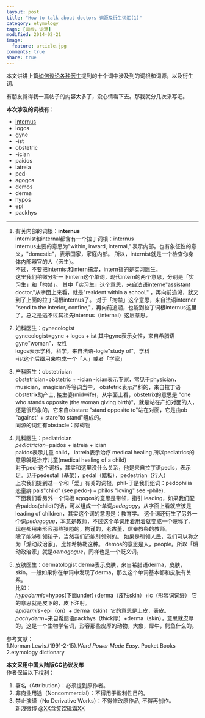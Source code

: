 ```yaml
---
layout: post
title: "How to talk about doctors 词源及衍生词汇(1)"
category: etymology
tags: [词根，词源]
modified: 2014-02-21
image:
  feature: article.jpg
comments: true
share: true
---
```


本文讲讲上篇[如何谈论各种医生](http://dg.youdao.com/index.php?app=group&ac=topic&id=417)提到的十个词中涉及到的词根和词源，以及衍生词.

有朋友觉得我一篇帖子的内容太多了，没心情看下去。那我就分几次来写吧。

**本次涉及的词根有：** 

- [internus](#jump)
- logos
- gyne
- -ist
- obstetric
- -ician
- paidos
- iatreia
- ped-
- agogos
- demos
- derma
- hypos
- epi
- packhys
-----

<span id="jump">

1. 有关内部的词根：**internus**    
internist和internal都含有一个拉丁词根：internus   
internus主要的意思为"within, inward, internal," 表示内部。也有象征性的意义，"domestic"，表示国家，家庭内部。 所以，internist就是一个检查你身体内部器官的人（医生）。  
不过，不要把internist和intern搞混，intern指的是实习医生。  
这里我们稍微分析一下intern这个单词，现代intern的两个意思，分别是「实习生」和「拘禁」。
其中「实习生」这个意思，来自法语interne"assistant doctor,"从字面上来看，就是"resident within a school," ，再向前追溯，就又到了上面的拉丁词根internus了。
对于「拘禁」这个意思，来自法语interner "send to the interior, confine,"，再向前追溯，也能到拉丁词根internus这里了。总之是逃不过其祖先internus（internal）这层意思。    
</span>

2. 妇科医生：gynecologist  
gynecologist=gyne + logos + ist
其中gyne表示女性，来自希腊语gyne"woman"，女性  
logos表示学科，科学，来自法语-logie"study of"，学科  
-ist这个后缀用来构成一个「人」或者「学家」

3. 产科医生：obstetrician  
obstetrician=obstetric + -ician
-ician表示专家，常见于physician，musician，magician等等词当中。
obstetric表示产科的，来自拉丁语obstetrix助产士, 接生婆(midwife)，从字面上看，obstetrix的意思是 "one who stands opposite (the woman giving birth)"，就是站在产妇对面的人，还是很形象的，它来自obstare "stand opposite to"站在对面，它是由ob "against" + stare"to stand"组成的。  
同源的词汇有obstacle：障碍物 
4. 儿科医生：pediatrician   
*pediatrician*=paidos + iatreia + ician  
paidos表示儿童 child，
iatreia表示治疗 medical healing
所以pediatrics的意思就是治疗儿童(medical healing of a child)  
对于ped-这个词根，其实和这里没什么关系，他是来自拉丁语pedis，表示足。见于pedestal（基架），pedal（踏板），pedestrian（行人）  
上次我们提到过一个和「爱」有关的词根，phil-于是我们组词：pedophilia 恋童癖 pais"child" (see pedo-) + philos "loving" see -phile).   
下面我们看另外一个词根
agogos的意思是带领，指引 leading，如果我们配合paidos(child)的话，可以组成一个单词*pedagogy*，从字面上看就应该是leading of children，其实这个词的意思是：教育学。
这个词还衍生了另外一个词*pedagogue*，本意是教师，不过这个单词用着用着就变成一个蔑称了，现在都用来形容那些狭隘的，拘谨的，老古董，信奉教条的教师。  
除了能够引领孩子，当然我们还能引领别的。
如果是引领人民，我们可以称之为「煽动政治家」，比如希特勒这种。
demos的意思是人，people。所以「煽动政治家」就是*demagogue*，同样也是一个贬义词。

5. 皮肤医生：dermatologist
derma表示皮肤，来自希腊语derma，皮肤，skin。一般如果你在单词中发现了derma，那么这个单词基本都和皮肤有关系。  
比如：  
*hypodermic*=hypos(下面under)+derma（皮肤skin）+ic（形容词词缀）  它的意思就是皮下的，皮下注射。  
*epidermis*=epi（on）+ derma（skin）它的意思是上皮，表皮。  
*pachyderm*=来自希腊语packhys（thick厚）+derma（skin），意思就皮厚的。这是一个生物学名词，形容那些皮厚的动物，大象，犀牛，鳄鱼什么的。

参考文献：  
1.Norman Lewis.(1991-2-15).*Word Power Made Easy*. Pocket Books  
2.etymology dictionary

**本文采用中国大陆版CC协议发布**  
作者保留以下权利：  
1. 署名（Attribution）：必须提到原作者。  
2. 非商业用途（Noncommercial）：不得用于盈利性目的。  
3. 禁止演绎（No Derivative Works）：不得修改原作品, 不得再创作。   
新浪微博 [@XX含笑饮砒霜XX](http://weibo.com/1807732335/AvK7VrQlp?type=like)